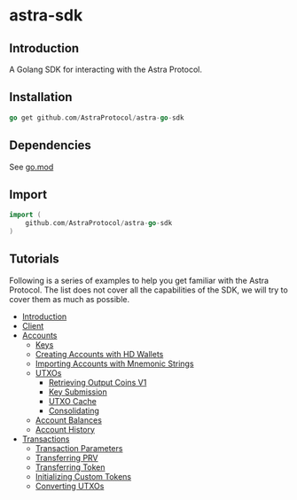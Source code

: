 # astra-sdk

## Introduction

A Golang SDK for interacting with the Astra Protocol.

## Installation

```go
go get github.com/AstraProtocol/astra-go-sdk
```

## Dependencies

See [go.mod](./../go.mod)


## Import

```go
import (
    github.com/AstraProtocol/astra-go-sdk
)
```

## Tutorials

Following is a series of examples to help you get familiar with the Astra Protocol. The list does not cover all the
capabilities of the SDK, we will try to cover them as much as possible.

* [Introduction](./docs/intro.md)
* [Client](./docs/client.md)
* [Accounts](tutorials/docs/accounts)
    * [Keys](tutorials/docs/accounts/keys.md)
    * [Creating Accounts with HD Wallets](tutorials/docs/accounts/hdwallet_create.md)
    * [Importing Accounts with Mnemonic Strings](tutorials/docs/accounts/hdwallet_import.md)
    * [UTXOs](tutorials/docs/accounts/utxo.md)
        * [Retrieving Output Coins V1](tutorials/docs/accounts/utxo_retrieve.md)
        * [Key Submission](tutorials/docs/accounts/submit_key.md)
        * [UTXO Cache](tutorials/docs/accounts/utxo_cache.md)
        * [Consolidating](tutorials/docs/accounts/consolidate.md)
    * [Account Balances](tutorials/docs/accounts/balances.md)
    * [Account History](tutorials/docs/accounts/tx_history.md)
* [Transactions](tutorials/docs/transactions)
    * [Transaction Parameters](tutorials/docs/transactions/params.md)
    * [Transferring PRV](tutorials/docs/transactions/raw_tx.md)
    * [Transferring Token](tutorials/docs/transactions/raw_tx_token.md)
    * [Initializing Custom Tokens](tutorials/docs/transactions/init_token.md)
    * [Converting UTXOs](tutorials/docs/transactions/convert.md)